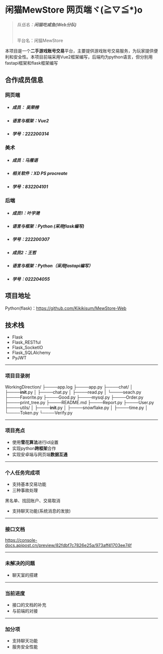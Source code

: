 # 闲猫MewStore 网页端ヾ(≧▽≦*)o

> ###### 队伍名：**闲猫吃咸鱼(Web分队)**
>
> 平台名：闲猫MewStore

 本项目是一个**二手游戏账号交易**平台，主要提供游戏账号交易服务，为玩家提供便利和安全性。本项目前端采用Vue2框架编写，后端均为python语言，但分别用fastapi框架和flask框架编写

## 合作成员信息

### 网页端

- ##### 成员： 吴荣榜

- ##### 语言与框架：Vue2

- ##### 学号：222200314

### 美术

- ##### 成员：马雁语

- ##### 相关软件：XD PS procreate

- ##### 学号：832204101

### 后端

- ##### 成员1：叶宇滟

- ##### 语言与框架：Python (采用flask编写)

- ##### 学号：222200307

- ##### 成员2：王哲

- ##### 语言与框架：Python（采用fastapi编写）

- ##### 学号：022204055

## 项目地址

Python(flask)：https://github.com/Kikikisum/MewStore-Web

## 技术栈

- Flask
- Flask_RESTful
- Flask_SocketIO
- Flask_SQLAlchemy
- PyJWT

------

### 项目目录树

WorkingDirection/
├────app.log
├────app.py
├────chat/
│    ├────__init__.py
│    ├────chat.py
│    ├────read.py
│    └────seach.py
├────Favorite.py
├────Good.py
├────mysql.py
├────Order.py
├────print_tree.py
├────README.md
├────Report.py
├────User.py
├────utils/
│    ├────__init__.py
│    ├────snowflake.py
│    ├────time.py
│    └────Token.py
└────Verify.py

------

### 项目亮点

- 使用**雪花算法**进行id设置
- 实现python**跨框架**合作
- 实现安卓端与网页端**数据互通**

------

### 个人任务完成项

- 支持基本交易功能
- 三种事故处理

黑名单、找回账户、交易取消

- 支持聊天功能(系统消息的发放)

------

### 接口文档

https://console-docs.apipost.cn/preview/82fdbf7c7826e25a/973aff41703ee74f

------

### 未解决的问题

- 聊天室的搭建

------

### 当前进度

- 接口的文档的补充
- 与前端的对接

------

### 加分项

- 支持聊天功能
- 服务安全性能
